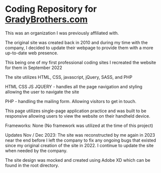 # Coding Repository for [GradyBrothers.com](https://www.gradybros.com/ "GradyBrothers.com")

This was an organization I was previously affiliated with.

The original site was created back in 2010 and during my time with the company, I decided to update their webpage to provide them with a more up-to-date web presence. 

This being one of my first professional coding sites I recreated the website for them in September 2022 

The site utilizes HTML, CSS, javascript, jQuery, SASS, and PHP

HTML CSS JS JQUERY - handles all the page navigation and styling allowing the user to navigate the site

PHP - handling the mailing form. Allowing visitors to get in touch.

This page utilizes single-page application practice and was built to be responsive allowing users to view the website on their handheld device. 

Frameworks: None (No framework was utilized at the time of this project)

Updates Nov / Dec 2023: The site was reconstructed by me again in 2023 near the end before I left the company to fix any ongoing bugs that existed since my original creation of the site in 2022.  I continue to update the site when needed by the company. 

The site design was mocked and created using Adobe XD which can be found in the root directory. 

